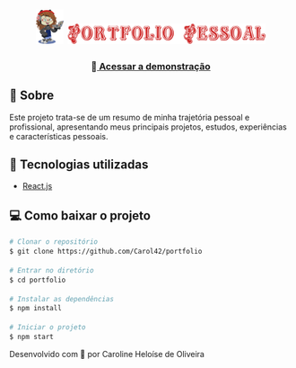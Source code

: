 <h1 align='center'>
    <img src='./src/img/octocat-stickers.png' width='10%' alt='octocat'>
    <img src='./src/img/titulo-logo.png' width='70%' alt='portfolio pessoal'>
</h1>

<h3 align='center'>&#x1F517;<a href='https://portfolio-carol42.vercel.app/' target='_blank'> Acessar a demonstração</a></h3>

## &#x1F4CC; Sobre
Este projeto trata-se de um resumo de minha trajetória pessoal e profissional, apresentando meus principais projetos, estudos, experiências e características pessoais.

## &#x1F527; Tecnologias utilizadas
- [React.js](https://reactjs.org/)

## &#x1F4BB; Como baixar o projeto


```bash
# Clonar o repositório
$ git clone https://github.com/Carol42/portfolio

# Entrar no diretório
$ cd portfolio

# Instalar as dependências
$ npm install

# Iniciar o projeto
$ npm start
```
Desenvolvido com &#x1F496; por Caroline Heloíse de Oliveira